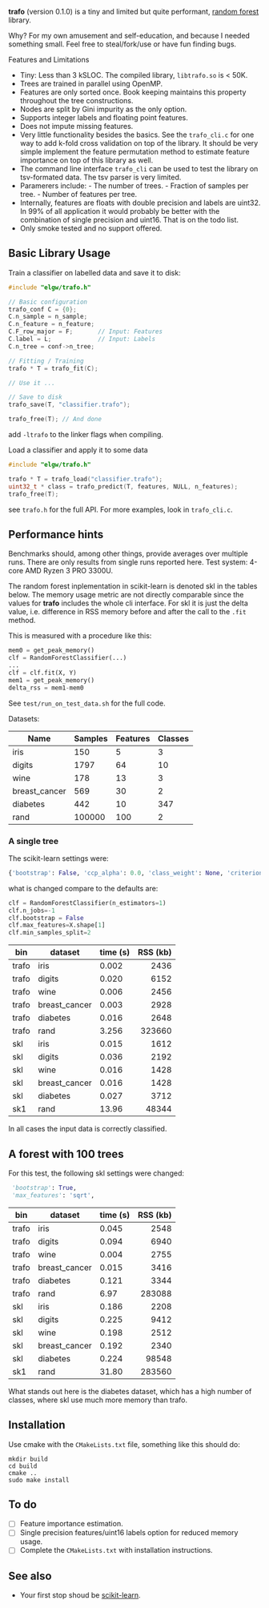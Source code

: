 **trafo** (version 0.1.0) is a tiny and limited
but quite performant, [random
forest](https://en.wikipedia.org/wiki/Random_forest) library.

Why? For my own amusement and self-education, and because I needed
something small. Feel free to steal/fork/use or have fun finding bugs.

Features and Limitations

- Tiny: Less than 3 kSLOC. The compiled library, `libtrafo.so` is < 50K.
- Trees are trained in parallel using OpenMP.
- Features are only sorted once. Book keeping maintains this property
 throughout the tree constructions.
- Nodes are split by Gini impurity as the only option.
- Supports integer labels and floating point features.
- Does not impute missing features.
- Very little functionality besides the basics. See the `trafo_cli.c`
  for one way to add k-fold cross validation on top of the library. It
  should be very simple implement the feature permutation method to
  estimate feature importance on top of this library as well.
- The command line interface `trafo_cli` can be used to test the
  library on tsv-formated data. The tsv parser is very limited.
- Paramerers include: - The number of trees. - Fraction of samples per
  tree. - Number of features per tree.
- Internally, features are floats with double precision and labels are
  uint32. In 99% of all application it would probably be better with
  the combination of single precision and uint16. That is on the todo list.
- Only smoke tested and no support offered.

## Basic Library Usage

Train a classifier on labelled data and save it to disk:

``` C
#include "elgw/trafo.h"

// Basic configuration
trafo_conf C = {0};
C.n_sample = n_sample;
C.n_feature = n_feature;
C.F_row_major = F;       // Input: Features
C.label = L;             // Input: Labels
C.n_tree = conf->n_tree;

// Fitting / Training
trafo * T = trafo_fit(C);

// Use it ...

// Save to disk
trafo_save(T, "classifier.trafo");

trafo_free(T); // And done
```

add `-ltrafo` to the linker flags when compiling.

Load a classifier and apply it to some data

``` C
#include "elgw/trafo.h"

trafo * T = trafo_load("classifier.trafo");
uint32_t * class = trafo_predict(T, features, NULL, n_features);
trafo_free(T);
```

see `trafo.h` for the full API. For more examples, look in `trafo_cli.c`.

## Performance hints

Benchmarks should, among other things, provide averages over multiple
runs. There are only results from single runs reported here. Test
system: 4-core AMD Ryzen 3 PRO 3300U.

The random forest inplementation in scikit-learn is denoted skl in the
tables below. The memory usage metric are not directly comparable since
the values for **trafo** includes the whole cli interface.  For skl it
is just the delta value, i.e. difference in RSS memory before and
after the call to the `.fit` method.

This is measured with a procedure like this:

``` python
mem0 = get_peak_memory()
clf = RandomForestClassifier(...)
...
clf = clf.fit(X, Y)
mem1 = get_peak_memory()
delta_rss = mem1-mem0
```
See `test/run_on_test_data.sh` for the full code.

Datasets:

| Name          | Samples | Features | Classes |
|---------------|---------|----------|---------|
| iris          | 150     | 5        | 3       |
| digits        | 1797    | 64       | 10      |
| wine          | 178     | 13       | 3       |
| breast_cancer | 569     | 30       | 2       |
| diabetes      | 442     | 10       | 347     |
| rand          | 100000  | 100      | 2       |


### A single tree

The scikit-learn settings were:

``` Python
{'bootstrap': False, 'ccp_alpha': 0.0, 'class_weight': None, 'criterion': 'gini', 'max_depth': None, 'max_features': 10, 'max_leaf_nodes': None, 'max_samples': None, 'min_impurity_decrease': 0.0, 'min_samples_leaf': 1, 'min_samples_split': 2, 'min_weight_fraction_leaf': 0.0, 'monotonic_cst': None, 'n_estimators': 1, 'n_jobs': -1, 'oob_score': False, 'random_state': None, 'verbose': 0, 'warm_start': False}
```

what is changed compare to the defaults are:

``` python
clf = RandomForestClassifier(n_estimators=1)
clf.n_jobs=-1
clf.bootstrap = False
clf.max_features=X.shape[1]
clf.min_samples_split=2
```

| bin   | dataset       | time (s) | RSS (kb) |
|-------|---------------|----------|---------:|
| trafo | iris          | 0.002    |     2436 |
| trafo | digits        | 0.020    |     6152 |
| trafo | wine          | 0.006    |     2456 |
| trafo | breast_cancer | 0.003    |     2928 |
| trafo | diabetes      | 0.016    |     2648 |
| trafo | rand          | 3.256    |   323660 |
| skl   | iris          | 0.015    |     1612 |
| skl   | digits        | 0.036    |     2192 |
| skl   | wine          | 0.016    |     1428 |
| skl   | breast_cancer | 0.016    |     1428 |
| skl   | diabetes      | 0.027    |     3712 |
| sk1   | rand          | 13.96    |    48344 |

In all cases the input data is correctly classified.

## A forest with 100 trees

For this test, the following skl settings were changed:
``` python
 'bootstrap': True,
 'max_features': 'sqrt',
```

| bin   | dataset       | time (s) | RSS (kb) |
|-------|---------------|----------|---------:|
| trafo | iris          | 0.045    |     2548 |
| trafo | digits        | 0.094    |     6940 |
| trafo | wine          | 0.004    |     2755 |
| trafo | breast_cancer | 0.015    |     3416 |
| trafo | diabetes      | 0.121    |     3344 |
| trafo | rand          | 6.97     |   283088 |
| skl   | iris          | 0.186    |     2208 |
| skl   | digits        | 0.225    |     9412 |
| skl   | wine          | 0.198    |     2512 |
| skl   | breast_cancer | 0.192    |     2340 |
| skl   | diabetes      | 0.224    |    98548 |
| sk1   | rand          | 31.80    |   283560 |

What stands out here is the diabetes dataset, which has a high number
of classes, where skl use much more memory than trafo.

## Installation
Use cmake with the `CMakeLists.txt` file, something like this should
do:

``` shell
mkdir build
cd build
cmake ..
sudo make install
```

## To do
- [ ] Feature importance estimation.
- [ ] Single precision features/uint16 labels option for reduced
      memory usage.
- [ ] Complete the `CMakeLists.txt` with installation instructions.

## See also
- Your first stop shoud be
  [scikit-learn](https://scikit-learn.org/1.5/modules/generated/sklearn.ensemble.RandomForestClassifier.html).
